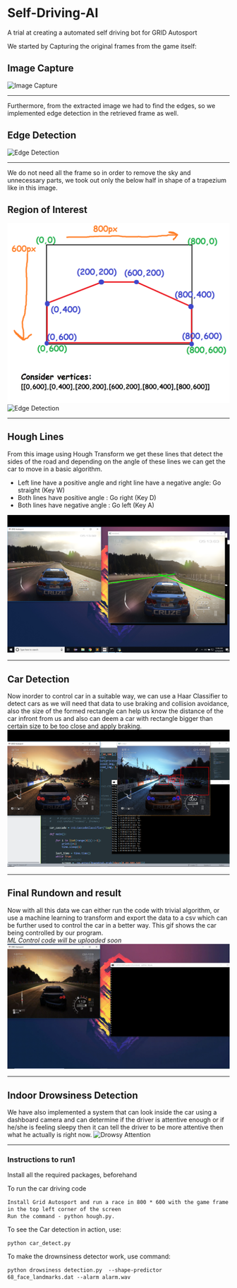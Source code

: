 # Self-Driving-AI
A trial at creating a automated self driving bot for GRID Autosport

We started by Capturing the original frames from the game itself:
## Image Capture
![Image Capture](Captures/1_caputure_edit_0.gif)


***

Furthermore, from the extracted image we had to find the edges, so we implemented edge detection in the retrieved frame as well.
## Edge Detection
![Edge Detection](Captures/2_edge_detection.gif)


***

We do not need all the frame so in order to remove the sky and unnecessary parts, we took out only the below half in shape of a trapezium like in this image.
## Region of Interest
![Region](Captures/roi.png)
![Edge Detection](Captures/3_region_of_interest.gif)


***

## Hough Lines
From this image using Hough Transform we get these lines that detect the sides of the road and depending on the angle of these lines we can get the car to move in a basic algorithm.
- Left line have a positive angle and right line have a negative angle: Go straight (Key W)
- Both lines have positive angle : Go right (Key D)
- Both lines have negative angle : Go left (Key A)

![Hough Lines](Captures/Hough_Lines.png)


***

## Car Detection
Now inorder to control car in a suitable way, we can use a Haar Classifier to detect cars as we will need that data to use braking and collision avoidance, also the size of the formed rectangle can help us know the distance of the car infront from us and also can deem a car with rectangle bigger than certain size to be too close and apply braking.
![Car Detection](Captures/Car_detection.png)


***

## Final Rundown and result
Now with all this data we can either run the code with trivial algorithm, or use a machine learning to transform and export the data to a csv which can be further used to control the car in a better way. This gif shows the car being controlled by our program.<br>
<em>ML Control code will be uploaded soon</em>
![Final Run](Captures/final.gif)


***

## Indoor Drowsiness Detection
We have also implemented a system that can look inside the car using a dashboard camera and can determine if the driver is attentive enough or if he/she is feeling sleepy then it can tell the driver to be more attentive then what he actually is right now.
![Drowsy Attention](Captures/drowsy_edit_0.gif)


***

### Instructions to run1
Install all the required packages, beforehand

To run the car driving code
```
Install Grid Autosport and run a race in 800 * 600 with the game frame in the top left corner of the screen
Run the command - python hough.py.
```

To see the Car detection in action, use:
```
python car_detect.py
```

To make the drownsiness detector work, use command:
```
python drowsiness detection.py	--shape-predictor 68_face_landmarks.dat --alarm alarm.wav
```
